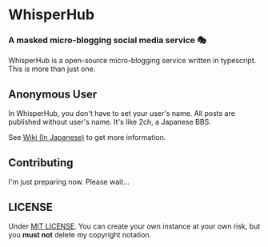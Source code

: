 ﻿# WhisperHub

### A **masked** micro-blogging social media service 🎭

WhisperHub is a open-source micro-blogging service written in typescript. This is more than just one.

## Anonymous User

In WhisperHub, you don't have to set your user's name. All posts are published without user's name. It's like 2ch, a Japanese BBS.

See [Wiki (In Japanese)](https://wiki.citringo.net/doku.php?id=whisperhub) to get more information.

## Contributing

I'm just preparing now. Please wait...

## LICENSE

Under [MIT LICENSE](LICENSE). You can create your own instance at your own risk, but you **must not** delete my copyright notation.